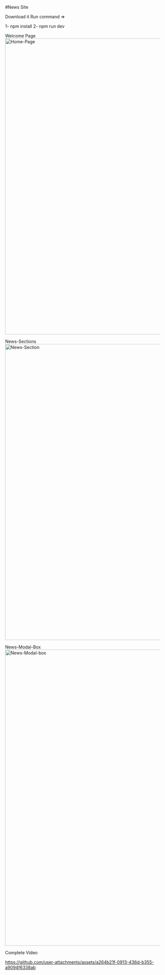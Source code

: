 #News Site

Download it
Run command =>

1- npm install
2- npm run dev

Welcome Page
<img width="960" alt="Home-Page" src="https://github.com/user-attachments/assets/51fbe7e5-a4cf-4fe8-8a0e-1f7d20ab5cf7" />

News-Sections
<img width="960" alt="News-Section" src="https://github.com/user-attachments/assets/0364b9b4-2707-44e8-b59a-2a8d6c426ecc" />

News-Modal-Box
<img width="960" alt="News-Modal-box" src="https://github.com/user-attachments/assets/b1daf4f0-9ed5-4b53-abf4-8ed015d1e882" />

Complete Video


https://github.com/user-attachments/assets/a264b21f-0913-436d-b355-a9094f6338ab




